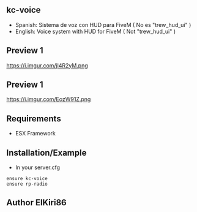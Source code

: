 ## kc-voice
- Spanish: Sistema de voz con HUD para FiveM ( No es "trew_hud_ui" )
- English: Voice system with HUD for FiveM ( Not "trew_hud_ui" )

## Preview 1
https://i.imgur.com/jl4R2yM.png

## Preview 1
https://i.imgur.com/EozW91Z.png

## Requirements
 - ESX Framework

## Installation/Example
- In your server.cfg

```
ensure kc-voice
ensure rp-radio
```
## Author ElKiri86
